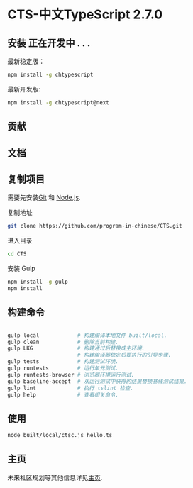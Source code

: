 # CTS-中文TypeScript 2.7.0

## 安装 正在开发中 . . .

最新稳定版：

```bash
npm install -g chtypescript
```

最新开发版:

```bash
npm install -g chtypescript@next
```

## 贡献

## 文档

## 复制项目

需要先安装[Git](https://git-scm.com/downloads) 和 [Node.js](https://nodejs.org/).

复制地址

```bash
git clone https://github.com/program-in-chinese/CTS.git
```

进入目录

```bash
cd CTS
```

安装 Gulp

```bash
npm install -g gulp
npm install
```

## 构建命令

```bash

gulp local            # 构建编译本地文件 built/local.
gulp clean            # 删除当前构建.
gulp LKG              # 构建通过后替换成主环境.
                      # 构建编译器稳定后要执行的引导步骤.
gulp tests            # 构建测试环境.
gulp runtests         # 运行单元测试.
gulp runtests-browser # 浏览器环境运行测试.
gulp baseline-accept  # 从运行测试中获得的结果替换基线测试结果.
gulp lint             # 执行 tslint 检查.
gulp help             # 查看相关命令.
```

## 使用

```bash
node built/local/ctsc.js hello.ts
```

## 主页

未来社区规划等其他信息详见[主页](https://github.com/program-in-chinese/CTS/wiki/Home).
